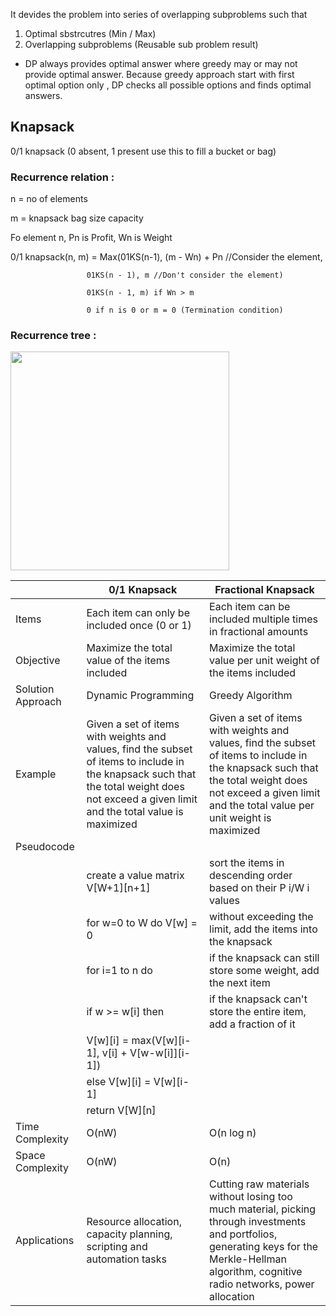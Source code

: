 It devides the problem into series of overlapping subproblems such that 
1. Optimal sbstrcutres (Min / Max)
2. Overlapping subproblems (Reusable sub problem result)

- DP always provides optimal answer where greedy may or may not provide optimal answer. Because greedy approach start with first optimal option only , DP checks all possible options and finds optimal answers.

## Knapsack 

0/1 knapsack (0 absent, 1 present use this to fill a bucket or bag)

### Recurrence relation :

n = no of elements

m = knapsack bag size capacity

Fo element n, Pn is Profit, Wn is Weight 

0/1 knapsack(n, m) = Max(01KS(n-1), (m - Wn) + Pn //Consider the element, 

                     01KS(n - 1), m //Don't consider the element)

                     01KS(n - 1, m) if Wn > m

                     0 if n is 0 or m = 0 (Termination condition)

 ### Recurrence tree :

<img src="https://github.com/devashree-shukla/DSAlgoExpedition/assets/38584944/131b42e7-e1c4-4a66-bb46-f65f28c07d06" width=350>


|  | 0/1 Knapsack | Fractional Knapsack |
| --- | --- | --- |
| Items | Each item can only be included once (0 or 1) | Each item can be included multiple times in fractional amounts |
| Objective | Maximize the total value of the items included | Maximize the total value per unit weight of the items included |
| Solution Approach | Dynamic Programming | Greedy Algorithm |
| Example | Given a set of items with weights and values, find the subset of items to include in the knapsack such that the total weight does not exceed a given limit and the total value is maximized | Given a set of items with weights and values, find the subset of items to include in the knapsack such that the total weight does not exceed a given limit and the total value per unit weight is maximized |
| Pseudocode |  |  |
|  | create a value matrix V[W+1][n+1] | sort the items in descending order based on their P i/W i values |
|  | for w=0 to W do V[w] = 0 | without exceeding the limit, add the items into the knapsack |
|  | for i=1 to n do | if the knapsack can still store some weight, add the next item |
|  | if w >= w[i] then | if the knapsack can't store the entire item, add a fraction of it |
|  | V[w][i] = max(V[w][i-1], v[i] + V[w-w[i]][i-1]) |  |
|  | else V[w][i] = V[w][i-1] |  |
|  | return V[W][n] |  |
| Time Complexity | O(nW) | O(n log n) |
| Space Complexity | O(nW) | O(n) |
| Applications | Resource allocation, capacity planning, scripting and automation tasks | Cutting raw materials without losing too much material, picking through investments and portfolios, generating keys for the Merkle-Hellman algorithm, cognitive radio networks, power allocation |
